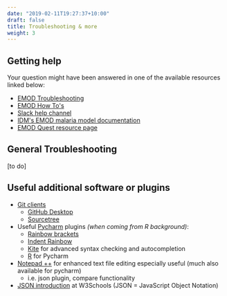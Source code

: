 ```yaml
---
date: "2019-02-11T19:27:37+10:00"
draft: false
title: Troubleshooting & more
weight: 3
---
```



## Getting help 
Your question might have been answered in one of the available resources linked below:

- [EMOD Troubleshooting](https://faculty-enrich-2022.netlify.app/modules/emod-troubleshoot/emod-how-to/)
- [EMOD How To's](https://faculty-enrich-2022.netlify.app/modules/emod-how-to/emod-how-to/)
- [Slack help channel](https://nu-idm-malaria.slack.com/archives/C013UV3NTL7)
- [IDM's EMOD malaria model documentation](https://docs.idmod.org/projects/emod-malaria/en/latest/index.html)
- [EMOD Quest resource page](https://faculty-enrich-2022.netlify.app/resources/emod_quest/)

##  General Troubleshooting

[to do]


##  Useful additional software or plugins
- [Git clients](https://git-scm.com/downloads/guis)
  - [GitHub Desktop](https://desktop.github.com/)
  - [Sourcetree](https://www.sourcetreeapp.com/)
- Useful [Pycharm](https://www.jetbrains.com/pycharm/) plugins _(when coming from R background)_: 
    - [Rainbow brackets](https://plugins.jetbrains.com/plugin/10080-rainbow-brackets)
    - [Indent Rainbow](https://plugins.jetbrains.com/plugin/13308-indent-rainbow)
    - [Kite](https://www.kite.com/integrations/pycharm/) for advanced syntax checking and autocompletion 
    - [R](https://www.jetbrains.com/help/pycharm/r-plugin-support.html) for Pycharm
- [Notepad ++](https://notepad-plus-plus.org/) for enhanced text file editing especially useful (much also available for pycharm)
   - i.e. json plugin, compare functionality
- [JSON introduction](https://www.w3schools.com/js/js_json_intro.asp)  at W3Schools (JSON = JavaScript Object Notation)  

